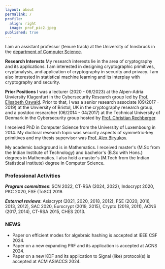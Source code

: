 ```yaml
---
layout: about
permalink: /
profile:
  align: right
  image: prof_pic2.jpeg
published: true
---
```


I am an assistant professor (tenure track) at the University of Innsbruck in the [department of Computer Science](https://www.uibk.ac.at/informatik/index.html.de).  

**Research Interests** My research interests lie in the area of cryptography and its applications. I am interested in designing cryptographic primitives, cryptanalysis, and application of cryptography in security and privacy. I am also interested in statistical machine learning and its interplay with cryptography and security.

**Prior Positions** I was a lecturer (2020 - 09/2023) at the Alpen-Adria Unviersity Klagenfurt in the Cybersecurity Research group led by [Prof. Elisabeth Oswald](https://www.aau.at/team/oswald-elisabeth/). Prior to that, I was a senior research associate (09/2017 - 2019) at the Unviersity of Bristol, UK in the cryptography research group, and a postdoc researcher (06/2014 - 04/2017) at the Technical University of Denmark in the Cybersecurity group hosted by [Prof. Christian Rechberger](https://www.iaik.tugraz.at/person/christian-rechberger/).

I received PhD in Computer Science from the University of Luxembourg in 2014. My doctoral research topic was security aspects of symmetric-key primitives and my thesis supervisor was [Prof. Alex Biryukov](https://www.uni.lu/fstm-en/people/alexei-biryukov/).

My academic background is in Mathematics. I received master's (M.Sc from the Indian Institute of Technology) and bachelor's (B.Sc with Hons.) degrees in Mathematics. I also hold a master's (M.Tech from the Indian Statistical Institute) degree in Computer Science. 


### Professional Activities

***Program committees***: SCN 2022, CT-RSA (2024, 2022), Indocrypt 2020, PKC 2020, FSE (ToSC) 2019.

***External reviews***: Asiacrypt (2021, 2020, 2018, 2012), FSE (2020, 2016, 2013, 2012), SAC 2020, Eurocrypt (2019, 2015), Crypto (2018, 2011), ACNS (2017, 2014), CT-RSA 2015, CHES 2013.


### NEWS

* Paper on efficient modes for algebraic hashing is accepted at IEEE CSF 2024.
* Paper on a new expanding PRF and its application is accepted at ACNS 2024.
* Paper on a new KDF and its application to Signal (like) protocol(s) is accepted at ACM ASIACCS 2024.
